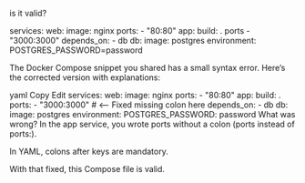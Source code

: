 is it valid?

services:
  web:
    image: nginx
    ports:
      - "80:80"
  app:
    build: .
    ports
      - "3000:3000"
    depends_on:
      - db
  db:
    image: postgres
    environment:
      POSTGRES_PASSWORD=password


The Docker Compose snippet you shared has a small syntax error. Here’s the corrected version with explanations:

yaml
Copy
Edit
services:
  web:
    image: nginx
    ports:
      - "80:80"
  app:
    build: .
    ports:
      - "3000:3000"      # <-- Fixed missing colon here
    depends_on:
      - db
  db:
    image: postgres
    environment:
      POSTGRES_PASSWORD: password
What was wrong?
In the app service, you wrote ports without a colon (ports instead of ports:).

In YAML, colons after keys are mandatory.

With that fixed, this Compose file is valid.
